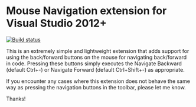 # Mouse Navigation extension for Visual Studio 2012+

[![Build status](https://ci.appveyor.com/api/projects/status/ydlc2uc5d9sxwwql/branch/master?svg=true)](https://ci.appveyor.com/project/sharwell/mousenavigation/branch/master)

This is an extremely simple and lightweight extension that adds support for using the back/forward buttons on the mouse for navigating back/forward in code. Pressing these buttons simply executes the Navigate Backward (default Ctrl+-) or Navigate Forward (default Ctrl+Shift+-) as appropriate.

If you encounter any cases where this extension does not behave the same way as pressing the navigation buttons in the toolbar, please let me know.

Thanks!
